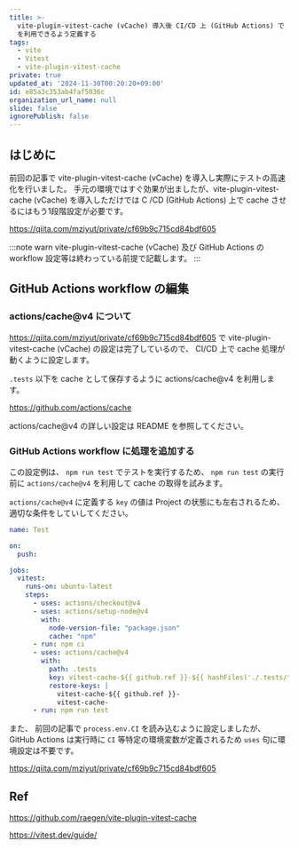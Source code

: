 ```yaml
---
title: >-
  vite-plugin-vitest-cache (vCache) 導入後 CI/CD 上 (GitHub Actions) で cache
  を利用できるよう定義する
tags:
  - vite
  - Vitest
  - vite-plugin-vitest-cache
private: true
updated_at: '2024-11-30T00:20:20+09:00'
id: e85a3c353ab4faf5036c
organization_url_name: null
slide: false
ignorePublish: false
---
```


## はじめに

前回の記事で vite-plugin-vitest-cache (vCache) を導入し実際にテストの高速化を行いました。
手元の環境ではすぐ効果が出ましたが、vite-plugin-vitest-cache (vCache) を導入しただけでは C
/CD (GitHub Actions) 上で cache させるにはもう1段階設定が必要です。

https://qiita.com/mziyut/private/cf69b9c715cd84bdf605

:::note warn
vite-plugin-vitest-cache (vCache) 及び GitHub Actions の workflow 設定等は終わっている前提で記載します。
:::

## GitHub Actions workflow の編集

### actions/cache@v4 について

https://qiita.com/mziyut/private/cf69b9c715cd84bdf605 で vite-plugin-vitest-cache (vCache) の設定は完了しているので、 CI/CD 上で cache 処理が動くように設定します。

`.tests` 以下を cache として保存するように actions/cache@v4 を利用します。

https://github.com/actions/cache

actions/cache@v4 の詳しい設定は README を参照してください。

### GitHub Actions workflow に処理を追加する

この設定例は、 `npm run test` でテストを実行するため、 `npm run test` の実行前に `actions/cache@v4` を利用して cache の取得を試みます。

`actions/cache@v4` に定義する `key` の値は Project の状態にも左右されるため、適切な条件をしていしてください。

```yml:.github/workflows/test.yml
name: Test

on:
  push:

jobs:
  vitest:
    runs-on: ubuntu-latest
    steps:
      - uses: actions/checkout@v4
      - uses: actions/setup-node@v4
        with:
          node-version-file: "package.json"
          cache: "npm"
      - run: npm ci
      - uses: actions/cache@v4
        with:
          path: .tests
          key: vitest-cache-${{ github.ref }}-${{ hashFiles('./.tests/**/*') }}
          restore-keys: |
            vitest-cache-${{ github.ref }}-
            vitest-cache-
      - run: npm run test
```

また、 前回の記事で `process.env.CI` を読み込むように設定しましたが、 GitHub Actions は実行時に `CI` 等特定の環境変数が定義されるため `uses` 句に環境設定は不要です。

https://qiita.com/mziyut/private/cf69b9c715cd84bdf605

## Ref

https://github.com/raegen/vite-plugin-vitest-cache

https://vitest.dev/guide/
